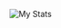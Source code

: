 ![My Stats](https://github-readme-stats.vercel.app/api?username=npacqueriaud&show_icons=true&theme=radical)
